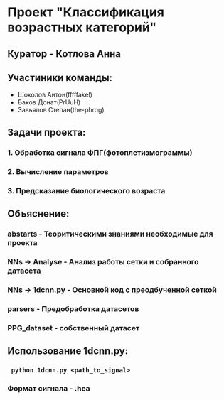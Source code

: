 # Проект "Классификация возрастных категорий" 

## Куратор - Котлова Анна

## Участиники команды:
- Шоколов Антон(fffffakel)
- Баков Донат(PrUuH)
- Завьялов Степан(the-phrog)

## Задачи проекта:
### 1. Обработка сигнала ФПГ(фотоплетизмограммы)
### 2. Вычисление параметров
### 3. Предсказание биологического возраста
   
## Объяснение:
### abstarts - Теоритическими знаниями необходимые для проекта  
### NNs -> Analyse - Анализ работы сетки и собранного датасета  
### NNs -> 1dcnn.py - Основной код с преодбученной сеткой    
### parsers - Предобработка датасетов  
### PPG_dataset - собственный датасет  

## Использование 1dcnn.py:
### ``` python 1dcnn.py <path_to_signal>```  
### Формат сигнала - .hea